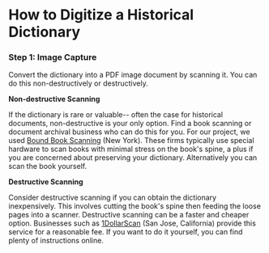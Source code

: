 # How to Digitize a Historical Dictionary

### Step 1: Image Capture

Convert the dictionary into a PDF image document by scanning it. You can do this non-destructively or destructively. 

__Non-destructive Scanning__

If the dictionary is rare or valuable-- often the case for historical documents, non-destructive is your only option. Find a book scanning or document archival business who can do this for you. For our project, we used [Bound Book Scanning](https://boundbookscanning.com/) (New York). These firms typically use special hardware to scan books with minimal stress on the book's spine, a plus if you are concerned about preserving your dictionary. Alternatively you can scan the book yourself.  

__Destructive Scanning__

Consider destructive scanning if you can obtain the dictionary inexpensively. This involves cutting the book's spine then feeding the loose pages into a scanner. Destructive scanning can be a faster and cheaper option. Businesses such as [1DollarScan](https://1dollarscan.com/) (San Jose, California) provide this service for a reasonable fee. If you want to do it yourself, you can find plenty of instructions online.

